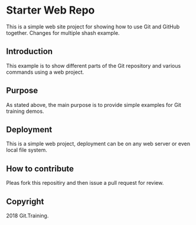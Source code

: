 # Starter Web Repo

This is a simple web site project for showing how to use Git and GitHub together.
Changes for multiple shash example.
## Introduction
This example is to show different parts of the Git repository and various commands using a web project.

## Purpose

As stated above, the main purpose is to provide simple examples for Git training demos.

## Deployment

This is a simple web project, deployment can be on any web server or even local file system.

## How to contribute

Pleas fork this repositiry and then issue a pull request for review.

## Copyright

2018 Git.Training.
